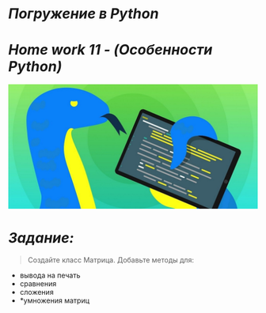 # <i>Погружение в Python
# Home work 11 - (Особенности Python)
![Python.jpg](Python.jpg)
# Задание: </i>

> Создайте класс Матрица. Добавьте методы для:
- вывода на печать
- сравнения
- сложения 
- *умножения матриц